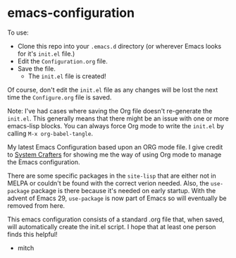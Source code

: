 # emacs-configuration

To use:
* Clone this repo into your `.emacs.d` directory (or wherever Emacs looks for it's `init.el` file.)
* Edit the `Configuration.org` file.
* Save the file.
  * The `init.el` file is created!

Of course, don't edit the `init.el` file as any changes will be lost the next time the `Configure.org` file is saved.

Note: I've had cases where saving the Org file doesn't re-generate the `init.el`. This generally means that there might be an issue with one or more emacs-lisp blocks. You can always force Org mode to write the `init.el` by calling `M-x org-babel-tangle`.

My latest Emacs Configuration based upon an ORG mode file. I give credit to [System Crafters](https://systemcrafters.net) for showing me the way of using Org mode to manage the Emacs configuration.

There are some specific packages in the `site-lisp` that are either not in MELPA or couldn't be found with the correct verion needed. Also, the `use-package` package is there because it's needed on early startup. With the advent of Emacs 29, `use-package` is now part of Emacs so will eventually be removed from here.

This emacs configuration consists of a standard .org file that, when saved, will automatically create the init.el script.
I hope that at least one person finds this helpful!

- mitch
